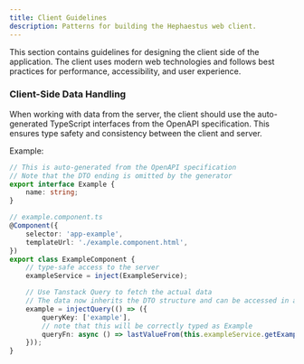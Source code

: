 ```yaml
---
title: Client Guidelines
description: Patterns for building the Hephaestus web client.
---
```


This section contains guidelines for designing the client side of the application. The client uses modern web technologies and follows best practices for performance, accessibility, and user experience.

### Client-Side Data Handling

When working with data from the server, the client should use the auto-generated TypeScript interfaces from the OpenAPI specification. This ensures type safety and consistency between the client and server.

Example:

```typescript
// This is auto-generated from the OpenAPI specification
// Note that the DTO ending is omitted by the generator
export interface Example {
    name: string;
}

// example.component.ts
@Component({
    selector: 'app-example',
    templateUrl: './example.component.html',
})
export class ExampleComponent {
    // type-safe access to the server
    exampleService = inject(ExampleService);

    // Use Tanstack Query to fetch the actual data
    // The data now inherits the DTO structure and can be accessed in a type-safe manner
    example = injectQuery(() => ({
        queryKey: ['example'],
        // note that this will be correctly typed as Example
        queryFn: async () => lastValueFrom(this.exampleService.getExampleByName('example')),
    }));
}
``` 